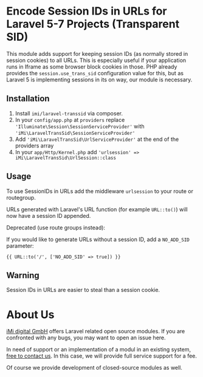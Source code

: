 Encode Session IDs in URLs for Laravel 5-7 Projects (Transparent SID)
===================================================================

This module adds support for keeping session IDs (as normally stored in session cookies) to all URLs.
This is especially useful if your application runs in Iframe as some browser block cookies in those.
PHP already provides the `session.use_trans_sid` configuration value for this, but as Laravel 5 is implementing sessions in its on way, our module is necessary.

Installation
------------

1. Install `imi/laravel-transsid` via composer.
2. In your `config/app.php` at `providers` replace 
    `'Illuminate\Session\SessionServiceProvider'` with `'iMi\LaravelTransSid\SessionServiceProvider'` 
3. Add `'iMi\LaravelTransSid\UrlServiceProvider'` at the end of the providers array
4. In your `app/Http/Kernel.php` add `'urlsession' => iMi\LaravelTransSid\UrlSession::class`


Usage
-----

To use SessionIDs in URLs add the middleware `urlsession` to your route or routegroup.

URLs generated with Laravel's URL function (for example `URL::to()`) will now have a session ID appended. 

Deprecated (use route groups instead):

If you would like to generate URLs without a session ID, add a `NO_ADD_SID` parameter:

    {{ URL::to('/', ['NO_ADD_SID' => true]) }}

Warning
-------

Session IDs in URLs are easier to steal than a session cookie.

About Us
========

[iMi digital GmbH](http://www.imi.de/) offers Laravel related open source modules. If you are confronted with any bugs, you may want to open an issue here.

In need of support or an implementation of a modul in an existing system, [free to contact us](mailto:digital@iMi.de). In this case, we will provide full service support for a fee.

Of course we provide development of closed-source modules as well.
